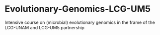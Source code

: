 # Evolutionary-Genomics-LCG-UM5
Intensive course on (microbial) evolutionary genomics in the frame of the LCG-UNAM and LCG-UM5 partnership
